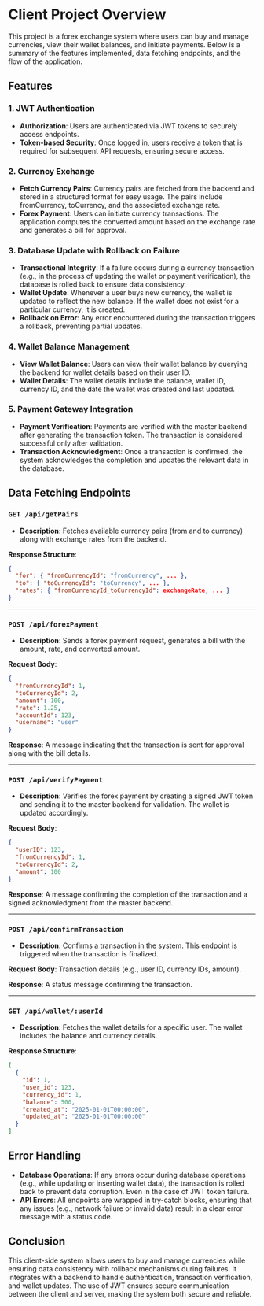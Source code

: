 # Client Project Overview

This project is a forex exchange system where users can buy and manage currencies, view their wallet balances, and initiate payments. Below is a summary of the features implemented, data fetching endpoints, and the flow of the application.

## Features


### 1. JWT Authentication
- **Authorization**: Users are authenticated via JWT tokens to securely access endpoints.
- **Token-based Security**: Once logged in, users receive a token that is required for subsequent API requests, ensuring secure access.

### 2. Currency Exchange
- **Fetch Currency Pairs**: Currency pairs are fetched from the backend and stored in a structured format for easy usage. The pairs include fromCurrency, toCurrency, and the associated exchange rate.
- **Forex Payment**: Users can initiate currency transactions. The application computes the converted amount based on the exchange rate and generates a bill for approval.

### 3. Database Update with Rollback on Failure
- **Transactional Integrity**: If a failure occurs during a currency transaction (e.g., in the process of updating the wallet or payment verification), the database is rolled back to ensure data consistency.
- **Wallet Update**: Whenever a user buys new currency, the wallet is updated to reflect the new balance. If the wallet does not exist for a particular currency, it is created.
- **Rollback on Error**: Any error encountered during the transaction triggers a rollback, preventing partial updates.

### 4. Wallet Balance Management
- **View Wallet Balance**: Users can view their wallet balance by querying the backend for wallet details based on their user ID.
- **Wallet Details**: The wallet details include the balance, wallet ID, currency ID, and the date the wallet was created and last updated.

### 5. Payment Gateway Integration
- **Payment Verification**: Payments are verified with the master backend after generating the transaction token. The transaction is considered successful only after validation.
- **Transaction Acknowledgment**: Once a transaction is confirmed, the system acknowledges the completion and updates the relevant data in the database.

## Data Fetching Endpoints

### `GET /api/getPairs`
- **Description**: Fetches available currency pairs (from and to currency) along with exchange rates from the backend.

**Response Structure**:
```json
{
  "for": { "fromCurrencyId": "fromCurrency", ... },
  "to": { "toCurrencyId": "toCurrency", ... },
  "rates": { "fromCurrencyId_toCurrencyId": exchangeRate, ... }
}
```

---

### `POST /api/forexPayment`
- **Description**: Sends a forex payment request, generates a bill with the amount, rate, and converted amount.

**Request Body**:
```json
{
  "fromCurrencyId": 1,
  "toCurrencyId": 2,
  "amount": 100,
  "rate": 1.25,
  "accountId": 123,
  "username": "user"
}
```

**Response**: A message indicating that the transaction is sent for approval along with the bill details.

---

### `POST /api/verifyPayment`
- **Description**: Verifies the forex payment by creating a signed JWT token and sending it to the master backend for validation. The wallet is updated accordingly.

**Request Body**:
```json
{
  "userID": 123,
  "fromCurrencyId": 1,
  "toCurrencyId": 2,
  "amount": 100
}
```

**Response**: A message confirming the completion of the transaction and a signed acknowledgment from the master backend.

---

### `POST /api/confirmTransaction`
- **Description**: Confirms a transaction in the system. This endpoint is triggered when the transaction is finalized.

**Request Body**: Transaction details (e.g., user ID, currency IDs, amount).

**Response**: A status message confirming the transaction.

---

### `GET /api/wallet/:userId`
- **Description**: Fetches the wallet details for a specific user. The wallet includes the balance and currency details.

**Response Structure**:
```json
[
  {
    "id": 1,
    "user_id": 123,
    "currency_id": 1,
    "balance": 500,
    "created_at": "2025-01-01T00:00:00",
    "updated_at": "2025-01-01T00:00:00"
  }
]
```

## Error Handling

- **Database Operations**: If any errors occur during database operations (e.g., while updating or inserting wallet data), the transaction is rolled back to prevent data corruption. Even in the case of JWT token failure.
- **API Errors**: All endpoints are wrapped in try-catch blocks, ensuring that any issues (e.g., network failure or invalid data) result in a clear error message with a status code.

## Conclusion

This client-side system allows users to buy and manage currencies while ensuring data consistency with rollback mechanisms during failures. It integrates with a backend to handle authentication, transaction verification, and wallet updates. The use of JWT ensures secure communication between the client and server, making the system both secure and reliable.
